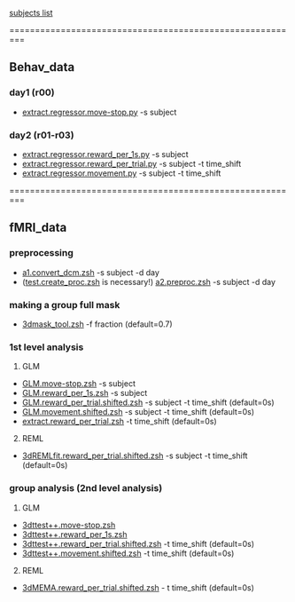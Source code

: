 [subjects list](https://docs.google.com/spreadsheets/d/1Nff2Vwh-_WPb08mhUoVqQHp2leh20ZHAsM6I09ljvBU/edit?usp=sharing)

=========================================================

## Behav_data

### day1 (r00)
- [extract.regressor.move-stop.py](https://github.com/psb629/labs/blob/master/GP/scripts/extract.regressor.move-stop.py) -s subject

### day2 (r01-r03)
- [extract.regressor.reward_per_1s.py](https://github.com/psb629/labs/blob/master/GP/scripts/extract.regressor.reward_per_1s.py) -s subject
- [extract.regressor.reward_per_trial.py](https://github.com/psb629/labs/blob/master/GP/scripts/extract.regressor.reward_per_trial.py) -s subject -t time_shift
- [extract.regressor.movement.py](https://github.com/psb629/labs/blob/master/GP/scripts/extract.regressor.movement.py) -s subject -t time_shift

=========================================================

## fMRI_data

### preprocessing
- [a1.convert_dcm.zsh](https://github.com/psb629/labs/blob/master/GP/scripts/a1.convert_dcm.zsh) -s subject -d day
- ([test.create_proc.zsh](https://github.com/psb629/labs/blob/master/GP/scripts/test.create_proc.zsh) is necessary!) [a2.preproc.zsh](https://github.com/psb629/labs/blob/master/GP/scripts/a2.preproc.zsh) -s subject -d day

### making a group full mask
- [3dmask_tool.zsh](https://github.com/psb629/labs/blob/master/GP/scripts/3dmask_tool.zsh) -f fraction (default=0.7)

### 1st level analysis
1. GLM
- [GLM.move-stop.zsh](https://github.com/psb629/labs/blob/master/GP/scripts/GLM.move-stop.zsh) -s subject
- [GLM.reward_per_1s.zsh](https://github.com/psb629/labs/blob/master/GP/scripts/GLM.reward_per_1s.zsh) -s subject
- [GLM.reward_per_trial.shifted.zsh](https://github.com/psb629/labs/blob/master/GP/scripts/GLM.reward_per_trial.shifted.zsh) -s subject -t time_shift (default=0s)
- [GLM.movement.shifted.zsh](https://github.com/psb629/labs/blob/master/GP/scripts/GLM.movement.shifted.zsh) -s subject -t time_shift (default=0s)
- [extract.reward_per_trial.zsh](https://github.com/psb629/labs/blob/master/GP/scripts/extract.reward_per_trial.zsh) -t time_shift (default=0s)

2. REML
- [3dREMLfit.reward_per_trial.shifted.zsh](https://github.com/psb629/labs/blob/master/GP/scripts/3dREMLfit.reward_per_trial.shifted.zsh) -s subject -t time_shift (default=0s)

### group analysis (2nd level analysis)
1. GLM
- [3dttest++.move-stop.zsh](https://github.com/psb629/labs/blob/master/GP/scripts/3dttest++.move-stop.zsh)
- [3dttest++.reward_per_1s.zsh](https://github.com/psb629/labs/blob/master/GP/scripts/3dttest++.reward_per_1s.zsh)
- [3dttest++.reward_per_trial.shifted.zsh](https://github.com/psb629/labs/blob/master/GP/scripts/3dttest++.reward_per_trial.shifted.zsh) -t time_shift (default=0s)
- [3dttest++.movement.shifted.zsh](https://github.com/psb629/labs/blob/master/GP/scripts/3dttest++.movement.shifted.zsh) -t time_shift (default=0s)

2. REML
- [3dMEMA.reward_per_trial.shifted.zsh](https://github.com/psb629/labs/blob/master/GP/scripts/3dMEMA.reward_per_trial.shifted.zsh) - t time_shift (default=0s)
